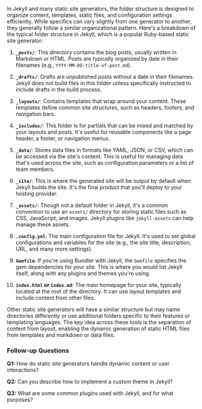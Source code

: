 In Jekyll and many static site generators, the folder structure is designed to organize content, templates, static files, and configuration settings efficiently. While specifics can vary slightly from one generator to another, they generally follow a similar organizational pattern. Here's a breakdown of the typical folder structure in Jekyll, which is a popular Ruby-based static site generator:

1. **`_posts/`**: This directory contains the blog posts, usually written in Markdown or HTML. Posts are typically organized by date in their filenames (e.g., `YYYY-MM-DD-title-of-post.md`).

2. **`_drafts/`**: Drafts are unpublished posts without a date in their filenames. Jekyll does not build files in this folder unless specifically instructed to include drafts in the build process.

3. **`_layouts/`**: Contains templates that wrap around your content. These templates define common site structures, such as headers, footers, and navigation bars.

4. **`_includes/`**: This folder is for partials that can be mixed and matched by your layouts and posts. It's useful for reusable components like a page header, a footer, or navigation menus.

5. **`_data/`**: Stores data files in formats like YAML, JSON, or CSV, which can be accessed via the site's content. This is useful for managing data that's used across the site, such as configuration parameters or a list of team members.

6. **`_site/`**: This is where the generated site will be output by default when Jekyll builds the site. It's the final product that you'll deploy to your hosting provider.

7. **`_assets/`**: Though not a default folder in Jekyll, it's a common convention to use an `assets/` directory for storing static files such as CSS, JavaScript, and images. Jekyll plugins like `jekyll-assets` can help manage these assets.

8. **`.config.yml`**: The main configuration file for Jekyll. It's used to set global configurations and variables for the site (e.g., the site title, description, URL, and many more settings).

9. **`Gemfile`**: If you're using Bundler with Jekyll, the `Gemfile` specifies the gem dependencies for your site. This is where you would list Jekyll itself, along with any plugins and themes you're using.

10. **`index.html` or `index.md`**: The main homepage for your site, typically located at the root of the directory. It can use layout templates and include content from other files.

Other static site generators will have a similar structure but may name directories differently or use additional folders specific to their features or templating languages. The key idea across these tools is the separation of content from layout, enabling the dynamic generation of static HTML files from templates and markdown or data files.

### Follow-up Questions

**Q1:** How do static site generators handle dynamic content or user interactions?

**Q2:** Can you describe how to implement a custom theme in Jekyll?

**Q3:** What are some common plugins used with Jekyll, and for what purposes?
